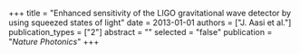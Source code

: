 +++
title = "Enhanced sensitivity of the LIGO gravitational wave detector by using squeezed states of light"
date = 2013-01-01
authors = ["J. Aasi et al."]
publication_types = ["2"]
abstract = ""
selected = "false"
publication = "*Nature Photonics*"
+++

